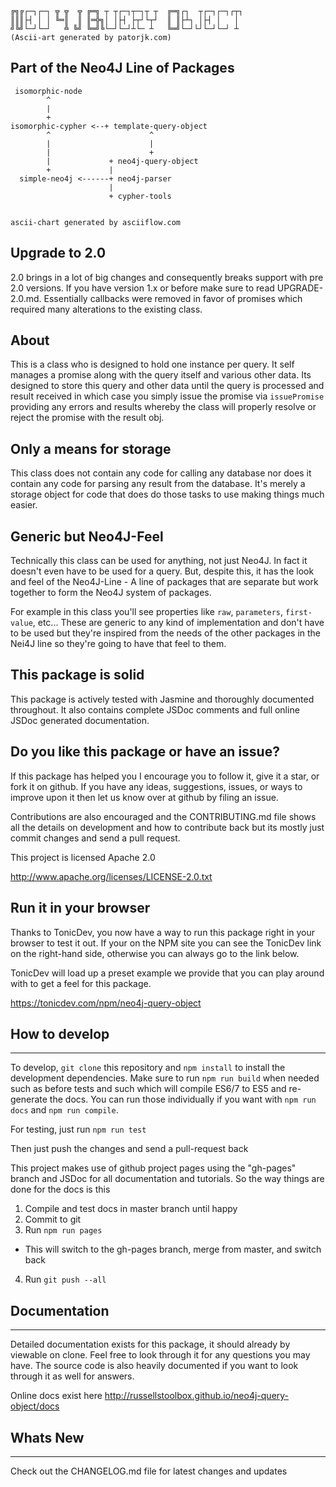     ╔╗╔┌─┐┌─┐ ╦ ╦  ╦ ╔═╗ ┬ ┬┌─┐┬─┐┬ ┬  ╔═╗┌┐  ┬┌─┐┌─┐┌┬┐
    ║║║├┤ │ │ ╚═║  ║ ║═╬╗│ │├┤ ├┬┘└┬┘  ║ ║├┴┐ │├┤ │   │
    ╝╚╝└─┘└─┘   ╩ ╚╝ ╚═╝╚└─┘└─┘┴└─ ┴   ╚═╝└─┘└┘└─┘└─┘ ┴
    (Ascii-art generated by patorjk.com)

## Part of the Neo4J Line of Packages

     isomorphic-node
            ^
            |
            +
    isomorphic-cypher <--+ template-query-object
            ^                      ^
            |                      |
            |                      +
            |             + neo4j-query-object
            +             |
      simple-neo4j <------+ neo4j-parser
                          |
                          + cypher-tools


    ascii-chart generated by asciiflow.com

## Upgrade to 2.0

2.0 brings in a lot of big changes and consequently breaks support with
pre 2.0 versions. If you have version 1.x or before make sure to read
UPGRADE-2.0.md. Essentially callbacks were removed in favor of promises which
required many alterations to the existing class.

## About

This is a class who is designed to hold one instance per query. It self manages
a promise along with the query itself and various other data. Its designed to
store this query and other data until the query is processed and result received
in which case you simply issue the promise via `issuePromise` providing any
errors and results whereby the class will properly resolve or reject the
promise with the result obj.

## Only a means for storage

This class does not contain any code for calling any database nor does it
contain any code for parsing any result from the database. It's merely a storage
object for code that does do those tasks to use making things much easier.

## Generic but Neo4J-Feel

Technically this class can be used for anything, not just Neo4J. In fact it
doesn't even have to be used for a query. But, despite this, it has the look and
feel of the Neo4J-Line - A line of packages that are separate but work together
to form the Neo4J system of packages.

For example in this class you'll see properties like `raw`, `parameters`,
`first-value`, etc... These are generic to any kind of implementation and
don't have to be used but they're inspired from the needs of the other packages
in the Nei4J line so they're going to have that feel to them.

## This package is solid

This package is actively tested with Jasmine and thoroughly documented
throughout. It also contains complete JSDoc comments and full online JSDoc
generated documentation.

## Do you like this package or have an issue?

If this package has helped you I encourage you to follow it, give it a star, or
fork it on github. If you have any ideas, suggestions, issues, or ways to
improve upon it then let us know over at github by filing an issue.

Contributions are also encouraged and the CONTRIBUTING.md file shows all the
details on development and how to contribute back but its mostly just commit
changes and send a pull request.

This project is licensed Apache 2.0

http://www.apache.org/licenses/LICENSE-2.0.txt

## Run it in your browser

Thanks to TonicDev, you now have a way to run this package right in your
browser to test it out. If your on the NPM site you can see the TonicDev link on
the right-hand side, otherwise you can always go to the link below.

TonicDev will load up a preset example we provide that you can play around with
to get a feel for this package.

https://tonicdev.com/npm/neo4j-query-object

## How to develop
-----------------

To develop, `git clone` this repository and `npm install` to install the
development dependencies. Make sure to run `npm run build` when
needed such as before tests and such which will compile ES6/7 to ES5 and
re-generate the docs. You can run those individually if you want with
`npm run docs` and `npm run compile`.

For testing, just run `npm run test`

Then just push the changes and send a pull-request back

This project makes use of github project pages using the "gh-pages" branch and
JSDoc for all documentation and tutorials. So the way things are done for the
docs is this

1. Compile and test docs in master branch until happy
2. Commit to git
3. Run `npm run pages`
* This will switch to the gh-pages branch, merge from master, and switch back
4. Run `git push --all`


## Documentation
-----------------

Detailed documentation exists for this package, it should already by viewable
on clone. Feel free to look through it for any questions you may have. The
source code is also heavily documented if you want to look through it
as well for answers.

Online docs exist here http://russellstoolbox.github.io/neo4j-query-object/docs

## Whats New
-----------------
Check out the CHANGELOG.md file for latest changes and updates
